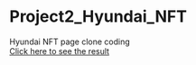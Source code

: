 # Project2_Hyundai_NFT
Hyundai NFT page clone coding
<br/>
<a href="https://biainthew.github.io/Project2_Hyundai_NFT/">Click here to see the result</a>
